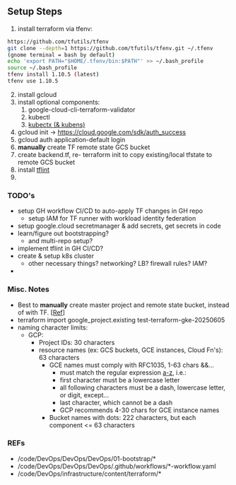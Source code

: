 ## Setup Steps

1. install terraform via tfenv:
```sh
https://github.com/tfutils/tfenv
git clone --depth=1 https://github.com/tfutils/tfenv.git ~/.tfenv
(gnome terminal = bash by default)
echo 'export PATH="$HOME/.tfenv/bin:$PATH"' >> ~/.bash_profile
source ~/.bash_profile
tfenv install 1.10.5 (latest)
tfenv use 1.10.5
```
2. install gcloud
3. install optional components: 
   1. google-cloud-cli-terraform-validator
   2. kubectl
   3. [kubectx (& kubens)](https://stackoverflow.com/questions/69070582/how-can-i-install-kubectx-on-ubuntu-linux-20-04)
4. gcloud init &rarr; https://cloud.google.com/sdk/auth_success
5. gcloud auth application-default login
6. **manually** create TF remote state GCS bucket 
7. create backend.tf, re- terraform init to copy existing/local tfstate to remote GCS bucket
8. install [tflint](https://github.com/terraform-linters/tflint)
9. 

### TODO's

- setup GH workflow CI/CD to auto-apply TF changes in GH repo
  - setup IAM for TF runner with workload identity federation
- setup google.cloud secretmanager & add secrets, get secrets in code
- learn/figure out bootstrapping?  
  - and multi-repo setup?
- implement tflint in GH CI/CD?
- create & setup k8s cluster
  - other necessary things? networking? LB? firewall rules? IAM?
 -
### Misc. Notes

- Best to **manually** create master project and remote state bucket, instead of with TF. [[Ref](https://stackoverflow.com/a/69720292)] 
- terraform import google_project.existing test-terraform-gke-20250605
- naming character limits:
  - GCP:
    - Project IDs: 30 characters
    - resource names (ex: GCS buckets, GCE instances, Cloud Fn's): 63 characters
      - GCE names must comply with RFC1035, 1-63 chars &&...
        - must match the regular expression [a-z]([-a-z0-9]*[a-z0-9]), i.e.:
        - first character must be a lowercase letter
        - all following characters must be a dash, lowercase letter, or digit, except...
        - last character, which cannot be a dash
        - GCP recommends 4-30 chars for GCE instance names
      - Bucket names with dots: 222 characters, but each component <= 63 characters
     

### REFs

- /code/DevOps/DevOps/DevOps/01-bootstrap/*
- /code/DevOps/DevOps/DevOps/.github/workflows/*-workflow.yaml
- /code/DevOps/infrastructure/content/terraform/*